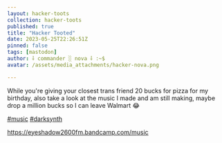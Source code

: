 ```yaml
---
layout: hacker-toots
collection: hacker-toots
published: true
title: "Hacker Tooted"
date: 2023-05-25T22:26:51Z
pinned: false
tags: [mastodon]
author: ⸸ commander ░ nova ⸸ :~$
avatar: /assets/media_attachments/hacker-nova.png

---
```


<p>While you&#39;re giving your closest trans friend 20 bucks for pizza for my birthday, also take a look at the music I made and am still making, maybe drop a million bucks so I can leave Walmart 😂​</p><p><a href="https://hackers.town/tags/music" class="mention hashtag" rel="tag">#<span>music</span></a> <a href="https://hackers.town/tags/darksynth" class="mention hashtag" rel="tag">#<span>darksynth</span></a> </p><p><a href="https://eyeshadow2600fm.bandcamp.com/music" target="_blank" rel="nofollow noopener noreferrer" translate="no"><span class="invisible">https://</span><span class="ellipsis">eyeshadow2600fm.bandcamp.com/m</span><span class="invisible">usic</span></a></p>



